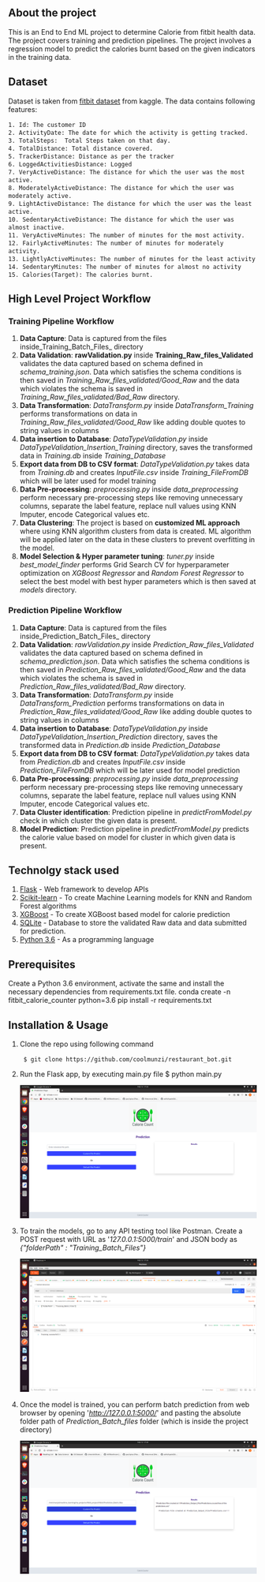 <h2> About the project </h2>

This is an End to End ML project to determine Calorie from fitbit health data. The project covers training and prediction 
pipelines. The project involves a regression model to predict the calories burnt based on the given indicators in the training data. 

<h2> Dataset </h2>

Dataset is taken from [fitbit dataset](https://www.kaggle.com/singhakash/fitbit-dataset?select=FitBit+data.csv) from 
kaggle. The data contains following features:

    1. Id: The customer ID
    2. ActivityDate: The date for which the activity is getting tracked.
    3. TotalSteps:  Total Steps taken on that day.
    4. TotalDistance: Total distance covered.
    5. TrackerDistance: Distance as per the tracker
    6. LoggedActivitiesDistance: Logged 
    7. VeryActiveDistance: The distance for which the user was the most active. 
    8. ModeratelyActiveDistance: The distance for which the user was moderately active.
    9. LightActiveDistance: The distance for which the user was the least active.
    10. SedentaryActiveDistance: The distance for which the user was almost inactive.
    11. VeryActiveMinutes: The number of minutes for the most activity.
    12. FairlyActiveMinutes: The number of minutes for moderately activity.
    13. LightlyActiveMinutes: The number of minutes for the least activity
    14. SedentaryMinutes: The number of minutes for almost no activity
    15. Calories(Target): The calories burnt. 

<h2> High Level Project Workflow </h2>

<h3> Training Pipeline Workflow </h3>

1. **Data Capture**: Data is captured from the files inside_Training_Batch_Files_ directory 
2. **Data Validation**: __rawValidation.py__ inside __Training_Raw_files_Validated__ validates the data captured based on 
   schema defined in _schema_training.json_. Data which satisfies the schema conditions is then saved in 
   _Training_Raw_files_validated/Good_Raw_ and the data which violates the schema is saved in 
   _Training_Raw_files_validated/Bad_Raw_ directory. 
2. **Data Transformation**: _DataTransform.py_ inside _DataTransform_Training_ performs transformations on data in 
   _Training_Raw_files_validated/Good_Raw_ like adding double quotes to string values in columns
3. **Data insertion to Database**: _DataTypeValidation.py_ inside _DataTypeValidation_Insertion_Training_ directory, 
   saves the transformed data in _Training.db_ inside _Training_Database_
4. **Export data from DB to CSV format**: _DataTypeValidation.py_ takes data from _Training.db_ and creates 
   _InputFile.csv_ inside _Training_FileFromDB_ which will be later used for model training
5. **Data Pre-processing**: _preprocessing.py_ inside _data_preprocessing_ perform necessary pre-processing steps like 
   removing unnecessary columns, separate the label feature, replace null values using KNN Imputer, encode 
   Categorical values etc.
6. **Data Clustering**: The project is based on **customized ML approach** where using KNN algorithm clusters from data 
   is created. ML algorithm will be applied later on the data in these clusters to prevent overfitting in the model.
7. **Model Selection & Hyper parameter tuning**: _tuner.py_ inside _best_model_finder_ performs Grid Search CV for 
   hyperparameter optimization on _XGBoost Regressor_ and _Random Forest Regressor_ to select the best model with 
   best hyper parameters which is then saved at _models_ directory.

<h3> Prediction Pipeline Workflow </h3>

1. **Data Capture**: Data is captured from the files inside_Prediction_Batch_Files_ directory 
2. **Data Validation**: _rawValidation.py_ inside _Prediction_Raw_files_Validated_ validates the data captured based on 
   schema defined in _schema_prediction.json_. Data which satisfies the schema conditions is then saved in 
   _Prediction_Raw_files_validated/Good_Raw_ and the data which violates the schema is saved in 
   _Prediction_Raw_files_validated/Bad_Raw_ directory. 
2. **Data Transformation**: _DataTransform.py_ inside _DataTransform_Prediction_ performs transformations on data in 
   _Prediction_Raw_files_validated/Good_Raw_ like adding double quotes to string values in columns
3. **Data insertion to Database**: _DataTypeValidation.py_ inside _DataTypeValidation_Insertion_Prediction_ directory, 
   saves the transformed data in _Prediction.db_ inside _Prediction_Database_
4. **Export data from DB to CSV format**: _DataTypeValidation.py_ takes data from _Prediction.db_ and creates 
   _InputFile.csv_ inside _Prediction_FileFromDB_ which will be later used for model prediction
5. **Data Pre-processing**: _preprocessing.py_ inside _data_preprocessing_ perform necessary pre-processing steps like 
   removing unnecessary columns, separate the label feature, replace null values using KNN Imputer, encode 
   Categorical values etc.
6. **Data Cluster identification**: Prediction pipeline in _predictFromModel.py_ check in which cluster the given 
   data is present. 
7. **Model Prediction**: Prediction pipeline in _predictFromModel.py_ predicts the calorie value based on model for 
   cluster in which given data is present. 



<h2> Technolgy stack used </h2>

1. [Flask](https://flask.palletsprojects.com/) - Web framework to develop APIs
2. [Scikit-learn](http://scikit-learn.org/) - To create Machine Learning models for KNN and Random Forest algorithms  
3. [XGBoost](https://xgboost.readthedocs.io/en/latest/) - To create XGBoost based model for calorie prediction
6. [SQLite](https://www.sqlite.org/index.html) - Database to store the validated Raw data and data submitted for 
   prediction. 
4. [Python 3.6](https://www.python.org/) - As a programming language


<h2> Prerequisites </h2>
Create a Python 3.6 environment, activate the same and install the necessary dependencies from requirements.txt file.
   conda create -n fitbit_calorie_counter python=3.6
   pip install -r requirements.txt

<h2> Installation & Usage</h2>

1. Clone the repo using following command 
    
        $ git clone https://github.com/coolmunzi/restaurant_bot.git
 
2. Run the Flask app, by executing main.py file
        $ python main.py
  
    <img src="demo_images/1.png">
   
3. To train the models, go to any API testing tool like Postman. Create a POST request with URL as '_127.0.0.1:5000/train_' and JSON body
   as _{"folderPath" : "Training_Batch_Files"}_
   
     <img src="demo_images/2.png">
   
4. Once the model is trained, you can perform batch prediction from web browser by opening '_http://127.0.0.1:5000/_' and pasting the absolute folder path of _Prediction_Batch_files_ folder 
   (which is inside the project directory)
   
     <img src="demo_images/3.png">

